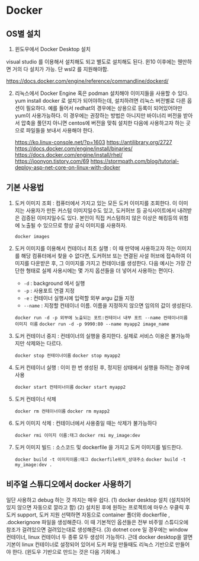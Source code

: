 # Docker

## OS별 설치

1. 윈도우에서 Docker Desktop 설치 

  visual studio 를 이용해서 설치해도 되고 별도로 설치해도 된다. 윈10 이후에는 웬만하면 거의 다 설치가 가능. 
  단 wsl2 를 지원해야함. 

  https://docs.docker.com/engine/reference/commandline/dockerd/

2. 리눅스에서 Docker Engine 혹은 podman 설치해야 이미지들을 사용할 수 있다. 
   yum install docker 로 설치가 되어야하는데, 설치하려면 리눅스 버전별로 다른 옵션이 필요하다. 
   예를 들어서 redhat의 경우에는 상용으로 등록이 되어있어야만 yum이 사용가능하다. 이 경우에는 권장하는 방법은 아니지만 바이너리 버전을 받아서 압축을 풀던지 아니면 centos에 버전을 맞춰 설치한 다음에 사용하고자 하는 곳으로 파일들을 보내서 사용해야 한다. 

	https://ko.linux-console.net/?p=1603
	https://antilibrary.org/2727
	https://docs.docker.com/engine/install/binaries/
	https://docs.docker.com/engine/install/rhel/
	https://joonyon.tistory.com/69
	https://stormpath.com/blog/tutorial-deploy-asp-net-core-on-linux-with-docker


## 기본 사용법

1. 도커 이미지 조회 : 컴퓨터에서 가지고 있는 모든 도커 이미지를 조회한다. 이 이미지는 사용자가 만든 커스텀 이미지일수도 있고, 도커허브 등 공식사이트에서 내려받은 검증된 이미지일수도 있다. 본인이 직접 커스텀하지 않은 이상은 해킹등의 위험에 노출될 수 있으므로 항상 공식 이미지를 사용하자.  

    `docker images`

2. 도커 이미지를 이용해서 컨테이너 최초 실행 : 이 때 만약에 사용하고자 하는 이미지를 해당 컴퓨터에서 찾을 수 없다면, 도커허브 또는 연결된 사설 허브에 접속하여 이미지를 다운받은 후, 그 이미지를 가지고 컨테이너를 생성한다. 다음 예시는 가장 간단한 형태로 실제 사용시에는 몇 가지 옵션들을 더 넣어서 사용하는 편이다. 

    - `-d` : background 에서 실행
    - `-p` : 사용포트 연결 지정
    - `-e` : 컨테이너 실행시에 입력할 외부 argu 값들 지정
    - `--name` : 지정할 컨테이너 이름. 이름을 지정하지 않으면 임의의 값이 생성된다. 

    `docker run -d -p 외부에 노출되는 포트:컨테이너 내부 포트 --name 컨테이너이름 이미지 이름`
	`docker run -d -p 9990:80 --name myapp2 image_name`
	
3. 도커 컨테이너 중지 : 컨테이너의 실행을 중지한다. 실제로 서비스 이용은 불가능하지만 삭제와는 다르다. 

    `docker stop 컨테이너이름`
    `docker stop myapp2`

4. 도커 컨테이너 실행 : 이미 한 번 생성된 후, 정지된 상태에서 실행을 하려는 경우에 사용

    `docker start 컨테이너이름`
    `docker start myapp2` 

5. 도커 컨테이너 삭제 

    `docker rm 컨테이너이름`
    `docker rm myapp2`

6. 도커 이미지 삭제 : 컨테이너에서 사용중일 때는 삭제가 불가능하다 

	`docker rmi 이미지 이름:태그`
    `docker rmi my_image:dev` 

7. 도커 이미지 빌드 : 소스코드 및 dockerfile 을 가지고 도커 이미지를 빌드한다.

    `docker build -t 이미지이름:태그 dockerfile위치_상대주소`
    `docker build -t my_image:dev .` 


## 비주얼 스튜디오에서 docker 사용하기
 
일단 사용하고 debug 하는 것 까지는 매우 쉽다. 
(1) docker desktop 설치 (설치되어 있지 않으면 자동으로 깔라고 함)
(2) 설치된 후에 원하는 프로젝트에 마우스 우클릭 후 도커 support, 도커 지원 선택하면 자동으로 container 폴더와 dockerfile , .dockerignore 파일을 생성해준다. 
이 때 기본적인 옵션들은 전부 비주얼 스튜디오에 참조가 걸려있으면 걸려있는대로 생성해준다. 
(3) dotnet core 일 경우에는 window 컨테이너, linux 컨테이너 두 종류 모두 생성이 가능하다. 근데 docker desktop을 깔면 기본이 linux 컨테이너로 설정되어 있어서 도커 파일 만들때도 리눅스 기반으로 만들어야 한다. 
(윈도우 기반으로 만드는 것은 다음 기회에..)